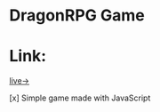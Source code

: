 # DragonRPG Game

# Link:

[live->](https://sabovoichita.github.io/dragonRPG-game/)

[x] Simple game made with JavaScript
